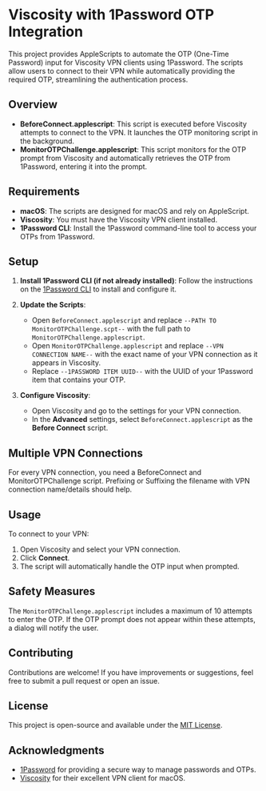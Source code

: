 # Viscosity with 1Password OTP Integration

This project provides AppleScripts to automate the OTP (One-Time Password) input for Viscosity VPN clients using 1Password. The scripts allow users to connect to their VPN while automatically providing the required OTP, streamlining the authentication process.

## Overview

- **BeforeConnect.applescript**: This script is executed before Viscosity attempts to connect to the VPN. It launches the OTP monitoring script in the background.
- **MonitorOTPChallenge.applescript**: This script monitors for the OTP prompt from Viscosity and automatically retrieves the OTP from 1Password, entering it into the prompt.

## Requirements

- **macOS**: The scripts are designed for macOS and rely on AppleScript.
- **Viscosity**: You must have the Viscosity VPN client installed.
- **1Password CLI**: Install the 1Password command-line tool to access your OTPs from 1Password.

## Setup

1. **Install 1Password CLI (if not already installed)**:
   Follow the instructions on the [1Password CLI](https://developer.1password.com/docs/cli/get-started) to install and configure it.

2. **Update the Scripts**:
   - Open `BeforeConnect.applescript` and replace `--PATH TO MonitorOTPChallenge.scpt--` with the full path to `MonitorOTPChallenge.applescript`.
   - Open `MonitorOTPChallenge.applescript` and replace `--VPN CONNECTION NAME--` with the exact name of your VPN connection as it appears in Viscosity.
   - Replace `--1PASSWORD ITEM UUID--` with the UUID of your 1Password item that contains your OTP.

3. **Configure Viscosity**:
   - Open Viscosity and go to the settings for your VPN connection.
   - In the **Advanced** settings, select `BeforeConnect.applescript` as the **Before Connect** script.

## Multiple VPN Connections

For every VPN connection, you need a BeforeConnect and MonitorOTPChallenge script. Prefixing or Suffixing the filename with VPN connection name/details should help.

## Usage

To connect to your VPN:

1. Open Viscosity and select your VPN connection.
2. Click **Connect**.
3. The script will automatically handle the OTP input when prompted.

## Safety Measures

The `MonitorOTPChallenge.applescript` includes a maximum of 10 attempts to enter the OTP. If the OTP prompt does not appear within these attempts, a dialog will notify the user.

## Contributing

Contributions are welcome! If you have improvements or suggestions, feel free to submit a pull request or open an issue.

## License

This project is open-source and available under the [MIT License](LICENSE).

## Acknowledgments

- [1Password](https://1password.com/) for providing a secure way to manage passwords and OTPs.
- [Viscosity](https://www.sparklabs.com/viscosity/) for their excellent VPN client for macOS.

